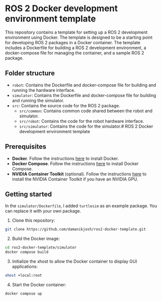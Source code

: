 # ROS 2 Docker development environment template

This repository contains a template for setting up a ROS 2 development environment using Docker. The template is designed to be a starting point for developing ROS 2 packages in a Docker container. The template includes a Dockerfile for building a ROS 2 development environment, a docker-compose file for managing the container, and a sample ROS 2 package.

## Folder structure

- `robot`: Contains the Dockerfile and docker-compose file for building and running the hardware interface.
- `simulator`: Contains the Dockerfile and docker-compose file for building and running the simulator.
- `src`: Contains the source code for the ROS 2 package.
  - `src/common`: Contains common code shared between the robot and simulator.
  - `src/robot`: Contains the code for the robot hardware interface.
  - `src/simulator`: Contains the code for the simulator.# ROS 2 Docker development environment template

## Prerequisites

- **Docker**. Follow the instructions [here](https://docs.docker.com/get-docker/) to install Docker.
- **Docker Compose**. Follow the instructions [here](https://docs.docker.com/compose/install/) to install Docker Compose.
- **NVIDIA Container Toolkit** (optional). Follow the instructions [here](https://docs.nvidia.com/datacenter/cloud-native/container-toolkit/install-guide.html) to install the NVIDIA Container Toolkit if you have an NVIDIA GPU.

## Getting started

In the `simulator/Dockerfile`, I added `turtlesim` as an example package. You can replace it with your own package. 

1. Clone this repository:

```bash
git clone https://github.com/damanikjosh/ros2-docker-template.git
```
2. Build the Docker image:

```bash
cd ros2-docker-template/simulator
docker compose build
```

3. Initialize the xhost to allow the Docker container to display GUI applications:

```bash
xhost +local:root
```

4. Start the Docker container:

```bash
docker compose up
```